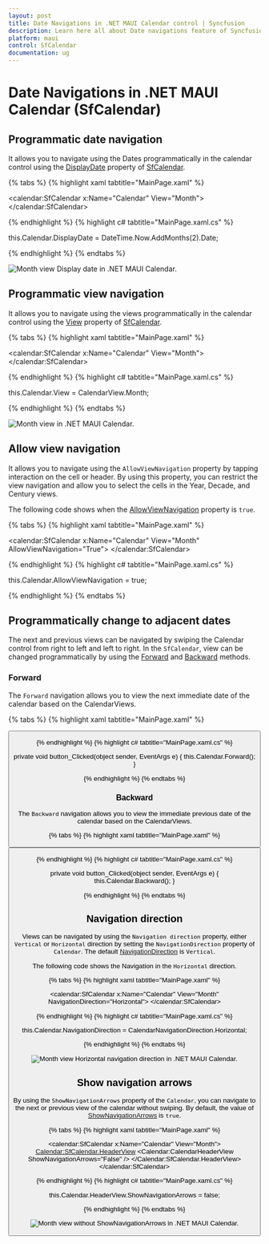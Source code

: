 ```yaml
---
layout: post
title: Date Navigations in .NET MAUI Calendar control | Syncfusion
description: Learn here all about Date navigations feature of Syncfusion .NET MAUI Calendar (SfCalendar) control and more.
platform: maui
control: SfCalendar
documentation: ug
---
```


# Date Navigations in .NET MAUI Calendar (SfCalendar)

## Programmatic date navigation
It allows you to navigate using the Dates programmatically in the calendar control using the [DisplayDate](https://help.syncfusion.com/cr/maui/Syncfusion.Maui.Calendar.SfCalendar.html#Syncfusion_Maui_Calendar_SfCalendar_DisplayDate) property of [SfCalendar](https://help.syncfusion.com/cr/maui/Syncfusion.Maui.Calendar.SfCalendar.html).

{% tabs %}
{% highlight xaml tabtitle="MainPage.xaml" %}

<calendar:SfCalendar  x:Name="Calendar" 
                        View="Month">
</calendar:SfCalendar>

{% endhighlight %}
{% highlight c# tabtitle="MainPage.xaml.cs" %}

this.Calendar.DisplayDate = DateTime.Now.AddMonths(2).Date;

{% endhighlight %}
{% endtabs %}

![Month view Display date in .NET MAUI Calendar.](images/date-navigation/maui-month-view-display-date.png)

## Programmatic view navigation
It allows you to navigate using the views programmatically in the calendar control using the [View](https://help.syncfusion.com/cr/maui/Syncfusion.Maui.Calendar.SfCalendar.html#Syncfusion_Maui_Calendar_SfCalendar_View) property of [SfCalendar](https://help.syncfusion.com/cr/maui/Syncfusion.Maui.Calendar.SfCalendar.html).

{% tabs %}
{% highlight xaml tabtitle="MainPage.xaml" %}

<calendar:SfCalendar  x:Name="Calendar" 
                        View="Month">
</calendar:SfCalendar>

{% endhighlight %}
{% highlight c# tabtitle="MainPage.xaml.cs" %}

this.Calendar.View = CalendarView.Month;

{% endhighlight %}
{% endtabs %}

![Month view in .NET MAUI Calendar.](images/date-navigation/maui-month-view.png)

## Allow view navigation
It allows you to navigate using the `AllowViewNavigation` property by tapping interaction on the cell or header. By using this property, you can restrict the view navigation and allow you to select the cells in the Year, Decade, and Century views.

The following code shows when the [AllowViewNavigation](https://help.syncfusion.com/cr/maui/Syncfusion.Maui.Calendar.SfCalendar.html#Syncfusion_Maui_Calendar_SfCalendar_AllowViewNavigation) property is `true`.

{% tabs %}
{% highlight xaml tabtitle="MainPage.xaml" %}

<calendar:SfCalendar  x:Name="Calendar" 
                        View="Month"
                        AllowViewNavigation="True">
</calendar:SfCalendar>

{% endhighlight %}
{% highlight c# tabtitle="MainPage.xaml.cs" %}

this.Calendar.AllowViewNavigation = true;

{% endhighlight %}
{% endtabs %}

## Programmatically change to adjacent dates
The next and previous views can be navigated by swiping the Calendar control from right to left and left to right. In the `SfCalendar`, view can be changed programmatically by using the [Forward](https://help.syncfusion.com/cr/maui/Syncfusion.Maui.Calendar.SfCalendar.html#Syncfusion_Maui_Calendar_SfCalendar_Forward) and [Backward](https://help.syncfusion.com/cr/maui/Syncfusion.Maui.Calendar.SfCalendar.html#Syncfusion_Maui_Calendar_SfCalendar_Backward) methods.

### Forward
The `Forward` navigation allows you to view the next immediate date of the calendar based on the CalendarViews.

{% tabs %}
{% highlight xaml tabtitle="MainPage.xaml" %}

<Grid>
        <Grid.RowDefinitions>
            <RowDefinition />
            <RowDefinition Height="30"/>
        </Grid.RowDefinitions>
        <Calendar:SfCalendar x:Name="Calendar"
                             View="Month" />
        <Button x:Name="button" Grid.Row="1" Text="Forward"
                Clicked="button_Clicked" />
</Grid>

{% endhighlight %}
{% highlight c# tabtitle="MainPage.xaml.cs" %}

private void button_Clicked(object sender, EventArgs e)
{
  this.Calendar.Forward();
}

{% endhighlight %}
{% endtabs %}

### Backward
The `Backward` navigation allows you to view the immediate previous date of the calendar based on the CalendarViews.

{% tabs %}
{% highlight xaml tabtitle="MainPage.xaml" %}

<Grid>
        <Grid.RowDefinitions>
            <RowDefinition />
            <RowDefinition Height="30"/>
        </Grid.RowDefinitions>
        <Calendar:SfCalendar x:Name="Calendar"
                             View="Month" />
        <Button x:Name="button" Grid.Row="1" Text="Backward"
                Clicked="button_Clicked" />
</Grid>

{% endhighlight %}
{% highlight c# tabtitle="MainPage.xaml.cs" %}

private void button_Clicked(object sender, EventArgs e)
{
  this.Calendar.Backward();
}

{% endhighlight %}
{% endtabs %}

## Navigation direction
Views can be navigated by using the `Navigation direction` property, either `Vertical` or `Horizontal` direction by setting the `NavigationDirection` property of `Calendar`. The default [NavigationDirection](https://help.syncfusion.com/cr/maui/Syncfusion.Maui.Calendar.SfCalendar.html#Syncfusion_Maui_Calendar_SfCalendar_NavigationDirection) is `Vertical`.

The following code shows the Navigation in the `Horizontal` direction.

{% tabs %}
{% highlight xaml tabtitle="MainPage.xaml" %}

<calendar:SfCalendar  x:Name="Calendar" 
                        View="Month"
                        NavigationDirection="Horizontal">
</calendar:SfCalendar>

{% endhighlight %}
{% highlight c# tabtitle="MainPage.xaml.cs" %}

this.Calendar.NavigationDirection = CalendarNavigationDirection.Horizontal;

{% endhighlight %}
{% endtabs %}

![Month view Horizontal navigation direction in .NET MAUI Calendar.](images/date-navigation/maui-month-view-horizontal-direction.png)

## Show navigation arrows
By using the `ShowNavigationArrows` property of the `Calendar`, you can navigate to the next or previous view of the calendar without swiping.  By default, the value of [ShowNavigationArrows](https://help.syncfusion.com/cr/maui/Syncfusion.Maui.Calendar.CalendarHeaderView.html#Syncfusion_Maui_Calendar_CalendarHeaderView_ShowNavigationArrows) is `true`.

{% tabs %}
{% highlight xaml tabtitle="MainPage.xaml" %}

<calendar:SfCalendar  x:Name="Calendar" 
                        View="Month">
                        <Calendar:SfCalendar.HeaderView>
                            <Calendar:CalendarHeaderView ShowNavigationArrows="False" />
                        </Calendar:SfCalendar.HeaderView>
</calendar:SfCalendar>

{% endhighlight %}
{% highlight c# tabtitle="MainPage.xaml.cs" %}

this.Calendar.HeaderView.ShowNavigationArrows = false;

{% endhighlight %}
{% endtabs %}

![Month view without ShowNavigationArrows in .NET MAUI Calendar.](images/date-navigation/maui-month-view-show-navigation-arrows.png)

